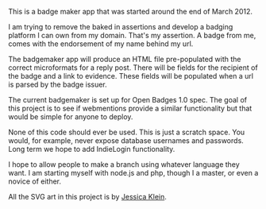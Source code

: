 This is a badge maker app that was started around the end of March
2012.

I am trying to remove the baked in assertions and develop a badging platform I can own from my domain. That's my assertion. A badge from me, comes with the endorsement of my name behind my url.

The badgemaker app will produce an HTML file pre-populated with the correct microformats for a reply post. There will be fields for the recipient of the badge and a link to evidence. These fields will be populated when a url is parsed by the badge issuer.

The current badgemaker is set up for Open Badges 1.0 spec. The goal of this project is to see if webmentions provide a similar functionality but that would be simple for anyone to deploy.

None of this code should ever be used. This is just a scratch space. You would, for example, never expose database usernames and passwords. Long term we hope to add IndieLogin functionality.

I hope to allow people to make a branch using whatever language they want. I am starting myself with node.js and php, though I a master, or even a novice of either.

All the SVG art in this project is by [Jessica Klein][].

  [Jessica Klein]: http://jessicaklein.blogspot.com/

